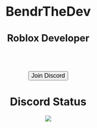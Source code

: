 <!DOCTYPE html>
<html>
<head>
  <link rel="stylesheet" href="style.css">
</head>
<body>
<center>
</br>
</br></br>
</br>
</br>
</br>
</br>
</br>
 <strong> <big><h1>BendrTheDev</h1></big></strong>
  <strong><big><h2>Roblox Developer</h2></big></strong>
</br>
</br>
</br>


<a href="https://discord.gg/cMTYrww3aJ" target="_blank">
  <button class="button">
    <big>Join Discord</big>
  </button>
  </a></br>
<h1 align="center">
    Discord Status
</h1>
<p align="center">
    <a href="https://github.com/BendrTheDev">
      <img src="https://lanyard.cnrad.dev/api/975898528859697182?theme=dark&animated=true&hideDiscrim=true&borderRadius=10px&idleMessage=Lua+Developer" />
</p>
</body>
</html>
